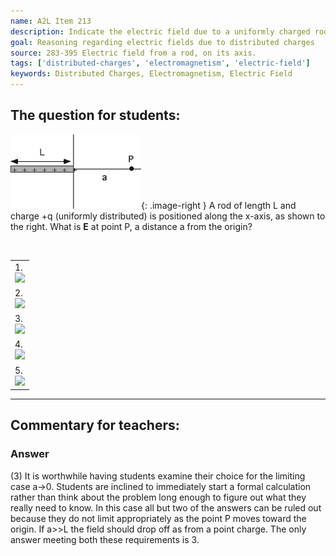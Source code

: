 ```yaml
---
name: A2L Item 213
description: Indicate the electric field due to a uniformly charged rod at a point along its axis some distance from its end.
goal: Reasoning regarding electric fields due to distributed charges
source: 283-395 Electric field from a rod, on its axis.
tags: ['distributed-charges', 'electromagnetism', 'electric-field']
keywords: Distributed Charges, Electromagnetism, Electric Field
---
```


## The question for students:

![Item213_fig1.gif](../images/Item213_fig1.gif){: .image-right } A rod of length L and charge +q
(uniformly distributed) is positioned along the x-axis, as shown to the
right.  What is <b>E</b> at point P, a distance a from the origin?

<br clear=all>

<table cellpadding=2 border=0> <tr><td>1. <div class="img-left"><img
src="/files/Item213_fig2.gif" /></div>
</td></tr> <tr><td>2. <div class="img-left"><img
src="/files/Item213_fig3.gif" /></div>
</td></tr> <tr><td>3. <div class="img-left"><img
src="/files/Item213_fig4.gif" /></div>
</td></tr> <tr><td>4. <div class="img-left"><img
src="/files/Item213_fig5.gif" /></div>
</td></tr> <tr><td>5. <div class="img-left"><img
src="/files/Item213_fig6.gif" /></div>
</td></tr> </table>

<hr/>

## Commentary for teachers:

### Answer

(3) It is worthwhile having students examine their choice for the
limiting case a->0. Students are inclined to immediately start a formal
calculation rather than think about the problem long enough to figure
out what they really need to know. In this case all but two of the
answers can be ruled out because they do not limit appropriately as the
point P moves toward the origin. If a>>L the field should drop off as
from a point charge. The only answer meeting both these requirements is
3. 
